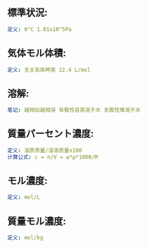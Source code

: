 ## 標準状況:

```yaml
定义: 0°C 1.01x10^5Pa

```

## 気体モル体積:

```yaml
定义: 无关気体种类 22.4 L/mol

```

## 溶解:

```yaml
笔记: 越相似越相溶 有极性容易溶于水 无极性难溶于水

```

## 質量パーセント濃度:

```yaml
定义: 溶质质量/溶液质量x100
计算公式: c = n/V = ω*ρ*1000/M

```

## モル濃度:

```yaml
定义: mol/L

```

## 質量モル濃度:

```yaml
定义: mol/kg
```